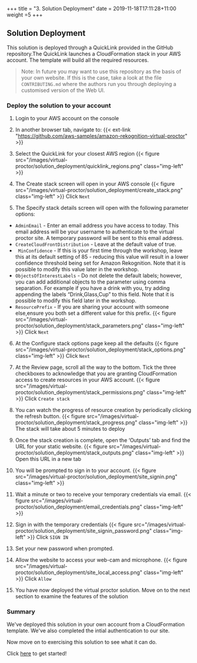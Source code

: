 +++
title = "3. Solution Deployment"
date = 2019-11-18T17:11:28+11:00
weight =5
+++

## Solution Deployment

This solution is deployed through a QuickLink provided in the GitHub repository.The QuickLink launches a CloudFormation stack in your AWS account. The template will build all the required resources.

> Note: In future you may want to use this repository as the basis of your own website. If this is the case, take a look at the file `CONTRIBUTING.md` where the authors run you through deploying a customised version of the Web UI.

### Deploy the solution to your account
1.	Login to your AWS account on the console
2.	In another browser tab, navigate to:
{{< ext-link "https://github.com/aws-samples/amazon-rekognition-virtual-proctor" >}}
3.	Select the QuickLink for your closest AWS region
{{< figure src="/images/virtual-proctor/solution_deployment/quicklink_regions.png" class="img-left" >}}

4.	The Create stack screen will open in your AWS console
{{< figure src="/images/virtual-proctor/solution_deployment/create_stack.png" class="img-left" >}}
Click `Next`

5.	The Specify stack details screen will open with the following parameter options:

-	`AdminEmail` - Enter an email address you have access to today. This email address will be your username to authenticate to the virtual proctor site. A temporary password will be sent to this email address.
-	`CreateCloudFrontDistribution` - Leave at the default value of true.
-	` MinConfidence` - If this is your first time through the workshop, leave this at its default setting of 85 - reducing this value will result in a lower confidence threshold being set for Amazon Rekognition. Note that it is possible to modify this value later in the workshop.
-	`ObjectsOfInterestLabels` - Do not delete the default labels; however, you can add additional objects to the parameter using comma separation. For example if you have a drink with you, try adding appending the labels “Drink,Glass,Cup” to this field. Note that it is possible to modify this field later in the workshop.
-	`ResourcePrefix` - If you are sharing your account with someone else,ensure you both set a different value for this prefix.
{{< figure src="/images/virtual-proctor/solution_deployment/stack_parameters.png" class="img-left" >}}
Click `Next`

6.	At the Configure stack options page keep all the defaults
{{< figure src="/images/virtual-proctor/solution_deployment/stack_options.png" class="img-left" >}}
Click `Next`

7.	At the Review page, scroll all the way to the bottom.
Tick the three checkboxes to acknowledge that you are granting CloudFormation access to create resources in your AWS account.
{{< figure src="/images/virtual-proctor/solution_deployment/stack_permissions.png" class="img-left" >}}
Click `Create stack`

8.	You can watch the progress of resource creation by periodically clicking the refresh button.
{{< figure src="/images/virtual-proctor/solution_deployment/stack_progress.png" class="img-left" >}}
The stack will take about 5 minutes to deploy

9.	Once the stack creation is complete, open the ‘Outputs’ tab and find the URL for your static website.
{{< figure src="/images/virtual-proctor/solution_deployment/stack_outputs.png" class="img-left" >}}
Open this URL in a new tab

10.	You will be prompted to sign in to your account.
{{< figure src="/images/virtual-proctor/solution_deployment/site_signin.png" class="img-left" >}}

11.	Wait a minute or two to receive your temporary credentials via email.
{{< figure src="/images/virtual-proctor/solution_deployment/email_credentials.png" class="img-left" >}}

12.	Sign in with the temporary credentials
{{< figure src="/images/virtual-proctor/solution_deployment/site_signin_password.png" class="img-left" >}}
Click `SIGN IN`

13.	Set your new password when prompted.

14.	Allow the website to access your web-cam and microphone.
{{< figure src="/images/virtual-proctor/solution_deployment/site_local_access.png" class="img-left" >}}
Click `Allow`

15.	You have now deployed the virtual proctor solution. Move on to the next section to examine the features of the solution

### Summary
We've deployed this solution in your own account from a CloudFormation template.
We've also completed the intial authentication to our site.

Now move on to exercising this solution to see what it can do.

Click [here](../vp_demo/) to get started!